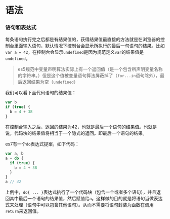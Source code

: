 # 语法


### 语句和表达式

每条语句执行完之后都是有结果值的，获得结果值最直接的方法就是在浏览器的控制台里面输入语句，默认情况下控制台会显示所执行的最后一句语句的结果。比如`var a = 42`，在控制台会显示`undefined`是因为规范定义`var`的结果值是`undefined`。

> es5规范中变量声明算法实际上有一个返回值（是一个包含所声明变量名称的字符串。）但是这个值被变量语句算法屏蔽掉了（`for...in`语句除外），最后返回结果为空（`undefined`）

我们可以看下面代码语句的结果值：
```js
var b
if (true) {
  b = 4 + 38
}
```
在控制台输入之后，返回的结果为42，也就是最后一个语句的结果值。也就是说，代码块的结果值将相当于一个隐式的返回。即最后一个语句的结果。

es7有一个`do`表达式提案，如下代码：
```js
var a, b
a = do {
  if (true) {
    b = 4 + 38
  }
}
a // 42
```
上例中，`do{ ... }`表达式执行了一个代码块（包含一个或者多个语句），并且返回其中最后一个语句的结果值，然后赋值给`a`。这样做的目的就是将语句当做表达式来处理（语句中可以包含其他语句）。从而不需要将语句封装为函数在调用`return`来返回值。
